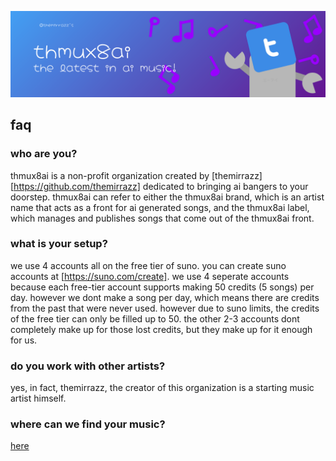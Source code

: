![thmux8ai banner](https://github.com/ThmUX8/.github/raw/main/profile/banner.png)

## faq
### who are you?
thmux8ai is a non-profit organization created by [themirrazz][https://github.com/themirrazz] dedicated to bringing ai bangers to your doorstep. thmux8ai can refer to either the thmux8ai brand, which is an artist name that acts as a front for ai generated songs, and the thmux8ai label, which manages and publishes songs that come out of the thmux8ai front.

### what is your setup?
we use 4 accounts all on the free tier of suno. you can create suno accounts at [https://suno.com/create]. we use 4 seperate accounts because each free-tier account supports making 50 credits (5 songs) per day. however we dont make a song per day, which means there are credits from the past that were never used. however due to suno limits, the credits of the free tier can only be filled up to 50. the other 2-3 accounts dont completely make up for those lost credits, but they make up for it enough for us.

### do you work with other artists?
yes, in fact, themirrazz, the creator of this organization is a starting music artist himself.

### where can we find your music?
[here](https://github.com/ThmUX8/listen)
